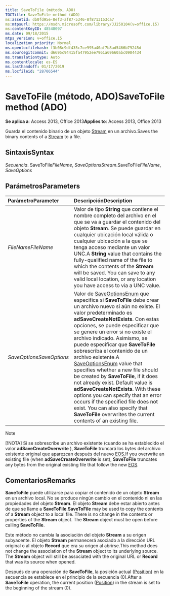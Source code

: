 ```yaml
---
title: SaveToFile (método, ADO)
TOCTitle: SaveToFile method (ADO)
ms:assetid: db0fd95e-8ef3-af87-5346-8f8713153ca7
ms:mtpsurl: https://msdn.microsoft.com/library/JJ250104(v=office.15)
ms:contentKeyID: 48548097
ms.date: 09/18/2015
mtps_version: v=office.15
localization_priority: Normal
ms.openlocfilehash: f3b08c9df435c7ce995a40af7b8ad5466b79245d
ms.sourcegitcommit: d6695c94415fa47952ee7961a69660abc0904434
ms.translationtype: Auto
ms.contentlocale: es-ES
ms.lasthandoff: 01/17/2019
ms.locfileid: "28706544"
---
```

# <a name="savetofile-method-ado"></a><span data-ttu-id="844fe-102">SaveToFile (método, ADO)</span><span class="sxs-lookup"><span data-stu-id="844fe-102">SaveToFile method (ADO)</span></span>

<span data-ttu-id="844fe-103">**Se aplica a**: Access 2013, Office 2013</span><span class="sxs-lookup"><span data-stu-id="844fe-103">**Applies to**: Access 2013, Office 2013</span></span>

<span data-ttu-id="844fe-104">Guarda el contenido binario de un objeto [Stream](stream-object-ado.md) en un archivo.</span><span class="sxs-lookup"><span data-stu-id="844fe-104">Saves the binary contents of a [Stream](stream-object-ado.md) to a file.</span></span>

## <a name="syntax"></a><span data-ttu-id="844fe-105">Sintaxis</span><span class="sxs-lookup"><span data-stu-id="844fe-105">Syntax</span></span>

<span data-ttu-id="844fe-106">*Secuencia*. SaveToFile*FileName*, *SaveOptions*</span><span class="sxs-lookup"><span data-stu-id="844fe-106">*Stream*.SaveToFile*FileName*, *SaveOptions*</span></span>

## <a name="parameters"></a><span data-ttu-id="844fe-107">Parámetros</span><span class="sxs-lookup"><span data-stu-id="844fe-107">Parameters</span></span>

|<span data-ttu-id="844fe-108">Parámetro</span><span class="sxs-lookup"><span data-stu-id="844fe-108">Parameter</span></span>|<span data-ttu-id="844fe-109">Descripción</span><span class="sxs-lookup"><span data-stu-id="844fe-109">Description</span></span>|
|:--------|:----------|
|<span data-ttu-id="844fe-110">*FileName*</span><span class="sxs-lookup"><span data-stu-id="844fe-110">*FileName*</span></span> |<span data-ttu-id="844fe-p101">Valor de tipo **String** que contiene el nombre completo del archivo en el que se va a guardar el contenido del objeto **Stream**. Se puede guardar en cualquier ubicación local válida o cualquier ubicación a la que se tenga acceso mediante un valor UNC.</span><span class="sxs-lookup"><span data-stu-id="844fe-p101">A **String** value that contains the fully-qualified name of the file to which the contents of the **Stream** will be saved. You can save to any valid local location, or any location you have access to via a UNC value.</span></span>|
|<span data-ttu-id="844fe-113">*SaveOptions*</span><span class="sxs-lookup"><span data-stu-id="844fe-113">*SaveOptions*</span></span> |<span data-ttu-id="844fe-p102">Valor de [SaveOptionsEnum](saveoptionsenum.md) que especifica si **SaveToFile** debe crear un archivo nuevo si aún no existe. El valor predeterminado es **adSaveCreateNotExists**. Con estas opciones, se puede especificar que se genere un error si no existe el archivo indicado. Asimismo, se puede especificar que **SaveToFile** sobrescriba el contenido de un archivo existente.</span><span class="sxs-lookup"><span data-stu-id="844fe-p102">A [SaveOptionsEnum](saveoptionsenum.md) value that specifies whether a new file should be created by **SaveToFile**, if it does not already exist. Default value is **adSaveCreateNotExists**. With these options you can specify that an error occurs if the specified file does not exist. You can also specify that **SaveToFile** overwrites the current contents of an existing file.</span></span>|

> [!NOTE]
> <span data-ttu-id="844fe-118">[!NOTA] Si se sobrescribe un archivo existente (cuando se ha establecido el valor **adSaveCreateOverwrite** ), **SaveToFile** truncará los bytes del archivo existente original que aparezcan después del nuevo [EOS](eos-property-ado.md).</span><span class="sxs-lookup"><span data-stu-id="844fe-118">If you overwrite an existing file (when **adSaveCreateOverwrite** is set), **SaveToFile** truncates any bytes from the original existing file that follow the new [EOS](eos-property-ado.md).</span></span>

## <a name="remarks"></a><span data-ttu-id="844fe-119">Comentarios</span><span class="sxs-lookup"><span data-stu-id="844fe-119">Remarks</span></span>

<span data-ttu-id="844fe-p103">**SaveToFile** puede utilizarse para copiar el contenido de un objeto **Stream** en un archivo local. No se produce ningún cambio en el contenido ni en las propiedades del objeto **Stream**. El objeto **Stream** debe estar abierto antes de que se llame a **SaveToFile**.</span><span class="sxs-lookup"><span data-stu-id="844fe-p103">**SaveToFile** may be used to copy the contents of a **Stream** object to a local file. There is no change in the contents or properties of the **Stream** object. The **Stream** object must be open before calling **SaveToFile**.</span></span>

<span data-ttu-id="844fe-p104">Este método no cambia la asociación del objeto **Stream** a su origen subyacente. El objeto **Stream** permanecerá asociado a la dirección URL original o al objeto **Record** que era su origen al abrirse.</span><span class="sxs-lookup"><span data-stu-id="844fe-p104">This method does not change the association of the **Stream** object to its underlying source. The **Stream** object will still be associated with the original URL or **Record** that was its source when opened.</span></span>

<span data-ttu-id="844fe-125">Después de una operación de **SaveToFile**, la posición actual ([Position](position-property-ado.md)) en la secuencia se establece en el principio de la secuencia (0).</span><span class="sxs-lookup"><span data-stu-id="844fe-125">After a **SaveToFile** operation, the current position ([Position](position-property-ado.md)) in the stream is set to the beginning of the stream (0).</span></span>

